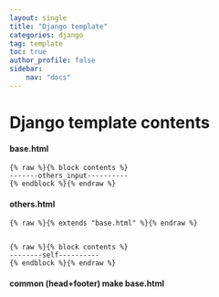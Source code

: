 ```yaml
---
layout: single
title: "Django template"
categories: django
tag: template
toc: true
author_profile: false
sidebar:
    nav: "docs"
---
```




# Django template contents

#### base.html



```
{% raw %}{% block contents %}
-------others_input----------
{% endblock %}{% endraw %}
```

#### others.html

```
{% raw %}{% extends "base.html" %}{% endraw %}


{% raw %}{% block contents %}
--------self----------
{% endblock %}{% endraw %}
```

#### common (head+footer) make base.html
